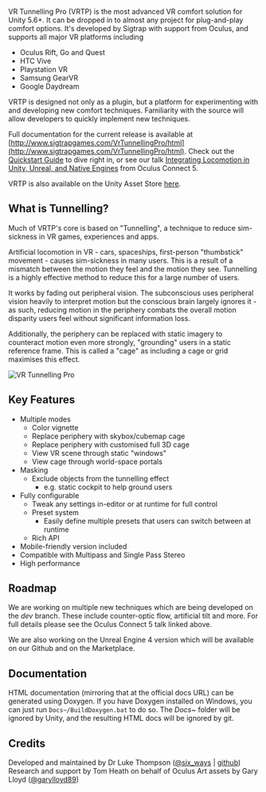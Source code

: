 VR Tunnelling Pro (VRTP) is the most advanced VR comfort solution for Unity 5.6+. It can be dropped in to almost any project for plug-and-play comfort options. It's developed by Sigtrap with support from Oculus, and supports all major VR platforms including
* Oculus Rift, Go and Quest
* HTC Vive
* Playstation VR
* Samsung GearVR
* Google Daydream

VRTP is designed not only as a plugin, but a platform for experimenting with and developing new comfort techniques. Familiarity with the source will allow developers to quickly implement new techniques.

Full documentation for the current release is available at [http://www.sigtrapgames.com/VrTunnellingPro/html](http://www.sigtrapgames.com/VrTunnellingPro/html). Check out the [Quickstart Guide](http://www.sigtrapgames.com/VrTunnellingPro/html/quickstart.html) to dive right in, or see our talk [Integrating Locomotion in Unity, Unreal, and Native Engines](https://www.youtube.com/watch?v=dBs65za8fhM) from Oculus Connect 5.

VRTP is also available on the Unity Asset Store [here](https://assetstore.unity.com/packages/tools/camera/vr-tunnelling-pro-106782).

## What is Tunnelling?
Much of VRTP's core is based on "Tunnelling", a technique to reduce sim-sickness in VR games, experiences and apps.

Artificial locomotion in VR - cars, spaceships, first-person "thumbstick" movement - causes sim-sickness in many users. This is a result of a mismatch between the motion they feel and the motion they see. Tunnelling is a highly effective method to reduce this for a large number of users.

It works by fading out peripheral vision. The subconscious uses peripheral vision heavily to interpret motion but the conscious brain largely ignores it - as such, reducing motion in the periphery combats the overall motion disparity users feel without significant information loss.

Additionally, the periphery can be replaced with static imagery to counteract motion even more strongly, "grounding" users in a static reference frame. This is called a "cage" as including a cage or grid maximises this effect.

![VR Tunnelling Pro](https://thumbs.gfycat.com/EntireSelfishBlackfootedferret-size_restricted.gif)

## Key Features
* Multiple modes
  * Color vignette
  * Replace periphery with skybox/cubemap cage
  * Replace periphery with customised full 3D cage
  * View VR scene through static "windows"
  * View cage through world-space portals
* Masking
  * Exclude objects from the tunnelling effect
    * e.g. static cockpit to help ground users
* Fully configurable
  * Tweak any settings in-editor or at runtime for full control
  * Preset system
    * Easily define multiple presets that users can switch between at runtime
  * Rich API
* Mobile-friendly version included
* Compatible with Multipass and Single Pass Stereo
* High performance

## Roadmap
We are working on multiple new techniques which are being developed on the *dev* branch. These include counter-optic flow, artificial tilt and more. For full details please see the Oculus Connect 5 talk linked above.

We are also working on the Unreal Engine 4 version which will be available on our Github and on the Marketplace.

## Documentation
HTML documentation (mirroring that at the official docs URL) can be generated using Doxygen. If you have Doxygen installed on Windows, you can just run `Docs~/BuildDoxygen.bat` to do so. The *Docs~* folder will be ignored by Unity, and the resulting HTML docs will be ignored by git.

## Credits
Developed and maintained by Dr Luke Thompson ([@six_ways](https://twitter.com/six_ways) | [github](https://github.com/SixWays))
Research and support by Tom Heath on behalf of Oculus
Art assets by Gary Lloyd ([@garylloyd89](https://twitter.com/garylloyd89))
